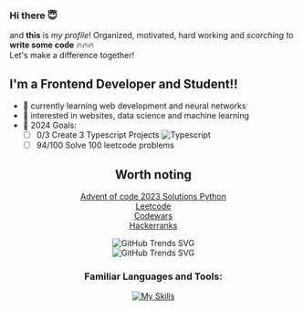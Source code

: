 ### Hi there 😇

and **this** is *my profile*! Organized, motivated, hard working and *scorching* to **write some code** 🔥🔥🔥<br>
Let's make a difference together!

<p></p>

## I'm a Frontend Developer and Student!!
- 🌱 currently learning web development and neural networks
- 🤔 interested in websites, data science and machine learning
- 🥅 2024 Goals:
  - [ ] 0/3 Create 3 Typescript Projects ![Typescript](https://img.shields.io/badge/Typescript-black?style=for-the-badge&logo=typescript)
  - [ ] 94/100 Solve 100 leetcode problems
<div align="center">
  
## Worth noting
[Advent of code 2023 Solutions Python](https://github.com/NxtPerfect/advent_of_code_2023)<br>
[Leetcode](https://leetcode.com/NxtPerfect/)<br>
[Codewars](https://www.codewars.com/users/NxtPerfect)<br>
[Hackerranks](https://www.hackerrank.com/profile/alakaxan)<br>

![GitHub Trends SVG](https://api.githubtrends.io/user/svg/NxtPerfect/langs?time_range=one_year&loc_metric=changed&theme=dark)<br>
![GitHub Trends SVG](https://api.githubtrends.io/user/svg/NxtPerfect/repos?time_range=one_year&loc_metric=changed&theme=dark)<br>

<p></p>

### Familiar Languages and Tools:

[![My Skills](https://skillicons.dev/icons?i=js,ts,react,next,html,css,sass,tailwind,python,c,go,elixir,mysql,postgres,sqlite,figma,nodejs,bun,git,neovim,linux&perline=6)](https://skillicons.dev)

</div>
